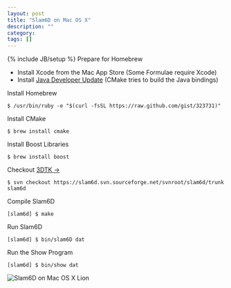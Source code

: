 ```yaml
---
layout: post
title: "Slam6D on Mac OS X"
description: ""
category: 
tags: []
---
```

{% include JB/setup %}
Prepare for Homebrew

- Install Xcode from the Mac App Store (Some Formulae require Xcode)
- Install [Java Developer Update](http://support.apple.com/kb/DL1421) (CMake tries to build the Java bindings)    

Install Homebrew

    $ /usr/bin/ruby -e "$(curl -fsSL https://raw.github.com/gist/323731)"

Install CMake

    $ brew install cmake

Install Boost Libraries

    $ brew install boost

Checkout [3DTK &rarr;](http://slam6d.sourceforge.net/)

    $ svn checkout https://slam6d.svn.sourceforge.net/svnroot/slam6d/trunk slam6d

Compile Slam6D

    [slam6d] $ make

Run Slam6D

    [slam6d] $ bin/slam6D dat

Run the Show Program

    [slam6d] $ bin/show dat

![Slam6D on Mac OS X Lion](http://i.imgur.com/iOrox.png)

